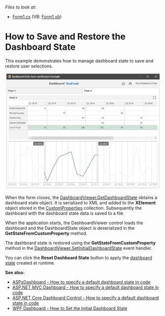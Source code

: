 <!-- default file list -->
*Files to look at*:

* [Form1.cs](./CS/WinFormsDashboard_DashboardState/Form1.cs) (VB: [Form1.vb](./VB/WinFormsDashboard_DashboardState/Form1.vb))
<!-- default file list end -->

# How to Save and Restore the Dashboard State

This example demonstrates how to manage dashboard state to save and restore user selections.

![screenshot](./images/screenshot.png)

When the form closes, the [DashboardViewer.GetDashboardState](https://docs.devexpress.com/Dashboard/DevExpress.DashboardWin.DashboardViewer.GetDashboardState) obtains a dashboard state object. It is serialized to XML and added to the **XElement** object stored in the [CustomProperties](https://docs.devexpress.com/Dashboard/DevExpress.DashboardCommon.CustomProperties) collection. Subsequently the dashboard with the dashboard state data is saved to a file.

When the application starts, the DashboardViewer control loads the dashboard and the DashboardState object is deserialized in the **GetStateFromCustomProperty** method.

The dashboard state is restored using the **GetStateFromCustomProperty** method in the [DashboardViewer.SetInitialDashboardState](https://docs.devexpress.com/Dashboard/DevExpress.DashboardWin.DashboardViewer.SetInitialDashboardState) event handler.

You can click the **Reset Dashboard State** button to apply the [dashboard state](https://docs.devexpress.com/Dashboard/DevExpress.DashboardCommon.DashboardState) created at runtime.


**See also:**

* [ASPxDashboard - How to specify a default dashboard state in code](https://github.com/DevExpress-Examples/aspxdashboard-how-to-specify-a-default-dashboard-state-in-code-t513681)
* [ASP.NET MVC Dashboard - How to specify a default dashboard state in code](https://github.com/DevExpress-Examples/aspnet-mvc-dashboard-how-to-specify-a-default-dashboard-state-in-code-t586607)
* [ASP.NET Core Dashboard Control - How to specify a default dashboard state in code](https://github.com/DevExpress-Examples/aspnet-core-dashboard-control-how-to-specify-a-default-dashboard-state-in-code-t607138)
* [WPF Dashboard - How to Set the Initial Dashboard State](https://github.com/DevExpress-Examples/wpf-dashboard-how-to-set-initial-dashboard-state)
